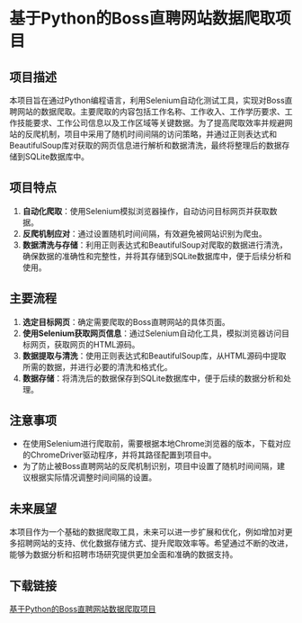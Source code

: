 # 基于Python的Boss直聘网站数据爬取项目

## 项目描述

本项目旨在通过Python编程语言，利用Selenium自动化测试工具，实现对Boss直聘网站的数据爬取。主要爬取的内容包括工作名称、工作收入、工作学历要求、工作技能要求、工作公司信息以及工作区域等关键数据。为了提高爬取效率并规避网站的反爬机制，项目中采用了随机时间间隔的访问策略，并通过正则表达式和BeautifulSoup库对获取的网页信息进行解析和数据清洗，最终将整理后的数据存储到SQLite数据库中。

## 项目特点

1. **自动化爬取**：使用Selenium模拟浏览器操作，自动访问目标网页并获取数据。
2. **反爬机制应对**：通过设置随机时间间隔，有效避免被网站识别为爬虫。
3. **数据清洗与存储**：利用正则表达式和BeautifulSoup对爬取的数据进行清洗，确保数据的准确性和完整性，并将其存储到SQLite数据库中，便于后续分析和使用。

## 主要流程

1. **选定目标网页**：确定需要爬取的Boss直聘网站的具体页面。
2. **使用Selenium获取网页信息**：通过Selenium自动化工具，模拟浏览器访问目标网页，获取网页的HTML源码。
3. **数据提取与清洗**：使用正则表达式和BeautifulSoup库，从HTML源码中提取所需的数据，并进行必要的清洗和格式化。
4. **数据存储**：将清洗后的数据保存到SQLite数据库中，便于后续的数据分析和处理。

## 注意事项

- 在使用Selenium进行爬取前，需要根据本地Chrome浏览器的版本，下载对应的ChromeDriver驱动程序，并将其路径配置到项目中。
- 为了防止被Boss直聘网站的反爬机制识别，项目中设置了随机时间间隔，建议根据实际情况调整时间间隔的设置。

## 未来展望

本项目作为一个基础的数据爬取工具，未来可以进一步扩展和优化，例如增加对更多招聘网站的支持、优化数据存储方式、提升爬取效率等。希望通过不断的改进，能够为数据分析和招聘市场研究提供更加全面和准确的数据支持。

## 下载链接

[基于Python的Boss直聘网站数据爬取项目](https://pan.quark.cn/s/ff38e8f8b77a)
